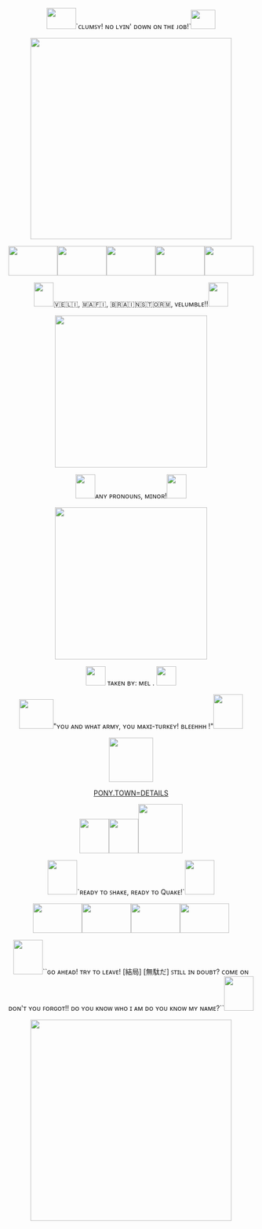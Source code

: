 <p align="center"><img width="60" height="43" src="https://64.media.tumblr.com/027b4a709a2ebcb9f59322bc4510433d/27341525ba2ff88d-b1/s100x200/a03aeaef4664967a5a74be43ca41c78b1995271c.pnj">`ᴄʟᴜᴍꜱʏ! ɴᴏ ʟʏɪɴ' ᴅᴏᴡɴ ᴏɴ ᴛʜᴇ ᴊᴏʙ!`<img width="50" height="39" src="https://64.media.tumblr.com/3c5cf5d3e6ad8ec51c0de0fcafa93017/8ef0b0bac74329dd-35/s100x200/a2c9ee84bee64aa297312cc2d78a60f976996afd.pnj">
<p align="center"> <img width="410" height="409" src="https://files.catbox.moe/l6fy69.gif"> </p>
<p align="center"><img width="100" height="60" src="https://64.media.tumblr.com/c306ded24c14bee359df819f1c75769f/8ef0b0bac74329dd-22/s250x400/1e98593ad56f8eab875689342460e7da0984701e.pnj"><img width="100" height="60" src="https://64.media.tumblr.com/f4129a2378b0b7455e548722fbee8098/8ef0b0bac74329dd-f2/s100x200/91b1585948430b8c9bf33ac105bacf4e1440e102.pnj"><img width="100" height="60" src="https://64.media.tumblr.com/9e1e5e43d2a9248dabd8fd020ed40939/8ef0b0bac74329dd-57/s100x200/930b3584baa6004079c63892b6e9b0a7e2bdceb0.pnj"><img width="100" height="60" src="https://64.media.tumblr.com/8702eebf835e866bbd9be2c03bc5b60f/8ef0b0bac74329dd-9d/s250x400/019e31f7d5b03cf2341462be3bd66b5040690fc3.pnj"><img width="100" height="60" src="https://64.media.tumblr.com/3c5cf5d3e6ad8ec51c0de0fcafa93017/8ef0b0bac74329dd-35/s100x200/a2c9ee84bee64aa297312cc2d78a60f976996afd.pnj">
<p align="center"> ​<img width="40" height="49" src="https://64.media.tumblr.com/daefaaa2340b48d190cf24d899d667f7/b18aff3ce9323114-1d/s100x200/78d0eab7c167ee61cfea089e3ea843e04167f105.pnj">🇻​​🇪​​🇱​​🇮​, ​🇲​​🇦​​🇫​​🇮​, ​🇧​​🇷​​🇦​​🇮​​🇳​​🇸​​🇹​​🇴​​🇷​​🇲​, ᴠᴇʟᴜᴍʙʟᴇ!!<img width="40" height="49" src="https://64.media.tumblr.com/66e5b819b7a948727e3f47ffcc54ce47/b18aff3ce9323114-28/s75x75_c1/6cc5b1c67749bb51536c9cb788c36addb5ed4d0e.gifv">
<p align="center"><img width="310" height="309" src="https://files.catbox.moe/pam9la.gif">
<p align="center"> <img width="40" height="49" src="https://64.media.tumblr.com/906a0de1515f3d5ef931b39f57ce8622/27341525ba2ff88d-b5/s250x400/5a00afb9688bb411c761e384aeb018ada1800c7e.pnj">ᴀɴʏ ᴘʀᴏɴᴏᴜɴꜱ, ᴍɪɴᴏʀ!<img width="40" height="49" src="https://64.media.tumblr.com/00b5b7252f1ede70cc144e07e02b5bac/27341525ba2ff88d-38/s100x200/ac7e4839b1910f72c2d016adcceecdc5d5e2b830.pnj">
<p align="center"><img width="310" height="309" src="https://files.catbox.moe/ngy8qc.gif">
<p align="center"><img width="40" height="39" src="https://64.media.tumblr.com/33b7c71dad7a05c25134bd8cc0ee1a23/dd93deb219de9400-99/s100x200/bc380394b49d117f54f1370df3c2bf32620d0c53.pnj"> ᴛᴀᴋᴇɴ ʙʏ: ᴍᴇʟ .
<img width="40" height="39" src="https://64.media.tumblr.com/5c04e864bdaee7be3be9d38e090b6bfe/dd93deb219de9400-e2/s100x200/0c904cb4abae35560259454ebdfd0e720cbce69f.pnj">
<p align="center"> <img width="70" height="60" src="https://64.media.tumblr.com/06b47c81db26718876f849626f417ba4/7b09630c06092a99-1a/s100x200/4604cf36331a5cb153265ce32f01dc3efc3cf8f3.pnj">"ʏᴏᴜ ᴀɴᴅ ᴡʜᴀᴛ ᴀʀᴍʏ, ʏᴏᴜ ᴍᴀxɪ-ᴛᴜʀᴋᴇʏ! ʙʟᴇᴇʜʜʜ !"<img width="60" height="70" src="https://64.media.tumblr.com/0a1742873ba52c8be4ddf31517283392/7b09630c06092a99-78/s100x200/947b7b52862299f79dfaad875bdf1ec9bf3429ab.pnj">
<p align="center"><img width="90" height="90" src="https://files.catbox.moe/v3qjfs.gif">
<p align="center"><a href="https://www.patreon.com/preview/campaign?u=72833203&fan_landing=true&view_as=public" target="_blank">PONY.TOWN=DETAILS</a>
<p align="center"><img width="60" height="70" src="https://files.catbox.moe/txg679.png"><img width="60" height="70" src="https://64.media.tumblr.com/867d93bf10e89cc66cc9e1d00a9ec36b/daa0fddf21ff9628-c5/s100x200/47c73261ed166f529d7fbb085e82c81d6cb9b15d.pnj"><img width="90" height="100" src="https://64.media.tumblr.com/729aaa53b277efc2d157f48fdb8753db/daa0fddf21ff9628-89/s250x400/9c3119911946ed25cf2d11ef1dc1bbdec09e4d27.pnj">
<p align="center"><img width="60" height="70" src="https://64.media.tumblr.com/72d4630dd532910098bad130fe7c7763/6622434a82be4681-e4/s75x75_c1/a14206463ebe8202de90915328c9cd3077c625d9.gifv">`ʀᴇᴀᴅʏ ᴛᴏ ꜱʜᴀᴋᴇ, ʀᴇᴀᴅʏ ᴛᴏ Qᴜᴀᴋᴇ!`<img width="60" height="70" src="https://64.media.tumblr.com/2717139120a6d85336620f42d6675b17/6622434a82be4681-aa/s75x75_c1/49460be90c52756f5fe953985d5e8603fb5c06e5.gifv">
<p align="center"> <img width="100" height="60" src="https://files.catbox.moe/escpuc.jpg"><img width="100" height="60" src="https://64.media.tumblr.com/b15fa0f3bb70206bb14cc6a847c61b5e/6aabbea0af91b052-6f/s100x200/42f661b98d75667cfba9bab02a160154571611a2.gifv"><img width="100" height="60" src="https://64.media.tumblr.com/231796cb0902abbc37f0dccc0e2e8c0f/0a314c1722fc4072-6e/s100x200/3c54da33774d9a86064bbcb28a8be2109371136c.gifv"><img width="100" height="60" src="https://64.media.tumblr.com/8ec72ed108231101e5ef8cd614644274/6e4a2fac2e84088d-0b/s100x200/308b994a18e046eacbafed0183ac180f93e67e2a.gifv">
<p align="center"><img width="60" height="70" src="https://64.media.tumblr.com/b7c1c4b25ac014717d1ac0473451d3d2/0a314c1722fc4072-a3/s100x200/e3e04110c10c28a3e645ee339c3c06af6aa0a15f.pnj">``ɢᴏ ᴀʜᴇᴀᴅ! ᴛʀʏ ᴛᴏ ʟᴇᴀᴠᴇ! [結局] [無駄だ] ꜱᴛɪʟʟ ɪɴ ᴅᴏᴜʙᴛ? ᴄᴏᴍᴇ ᴏɴ ᴅᴏɴ'ᴛ ʏᴏᴜ ꜰᴏʀɢᴏᴛ!! ᴅᴏ ʏᴏᴜ ᴋɴᴏᴡ ᴡʜᴏ ɪ ᴀᴍ ᴅᴏ ʏᴏᴜ ᴋɴᴏᴡ ᴍʏ ɴᴀᴍᴇ?``<img width="60" height="70" src="https://files.catbox.moe/jjqhz5.jpg">
<p align="center"> <img width="410" height="409" src="https://files.catbox.moe/d7dhtm.jpg">
